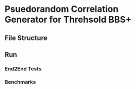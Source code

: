 # Psuedorandom Correlation Generator for Threhsold BBS+

## File Structure

## Run

### End2End Tests

### Benchmarks

